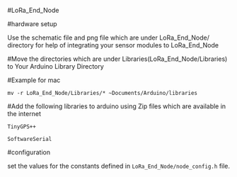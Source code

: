 #LoRa_End_Node

#hardware setup

Use the schematic file and png file  which are under LoRa_End_Node/ directory for help of integrating your sensor modules to LoRa_End_Node


#Move the directories which are under Libraries(LoRa_End_Node/Libraries) to Your Arduino Library Directory

#Example for mac

`mv -r LoRa_End_Node/Libraries/* ~Documents/Arduino/libraries`


#Add the following libraries to arduino using Zip files which are available in the internet

`TinyGPS++`

`SoftwareSerial`


#configuration

set the values for the constants defined in `LoRa_End_Node/node_config.h` file.
